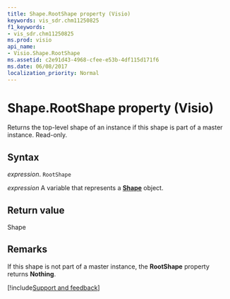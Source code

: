```yaml
---
title: Shape.RootShape property (Visio)
keywords: vis_sdr.chm11250825
f1_keywords:
- vis_sdr.chm11250825
ms.prod: visio
api_name:
- Visio.Shape.RootShape
ms.assetid: c2e91d43-4968-cfee-e53b-4df115d171f6
ms.date: 06/08/2017
localization_priority: Normal
---
```



# Shape.RootShape property (Visio)

Returns the top-level shape of an instance if this shape is part of a master instance. Read-only.


## Syntax

_expression_. `RootShape`

_expression_ A variable that represents a **[Shape](Visio.Shape.md)** object.


## Return value

Shape


## Remarks

If this shape is not part of a master instance, the  **RootShape** property returns **Nothing**.

[!include[Support and feedback](~/includes/feedback-boilerplate.md)]